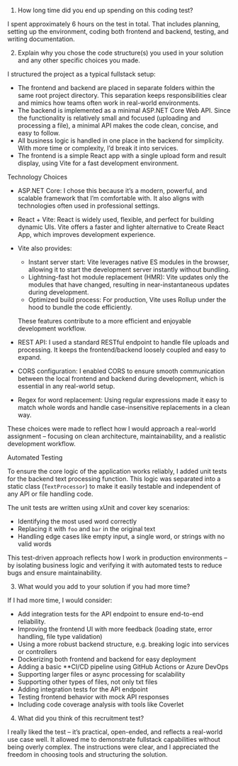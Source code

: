 1. How long time did you end up spending on this coding test?

I spent approximately 6 hours on the test in total. That includes planning, setting up the environment, coding both frontend and backend, testing, and writing documentation.

2. Explain why you chose the code structure(s) you used in your solution and any other specific choices you made.

I structured the project as a typical fullstack setup:

- The frontend and backend are placed in separate folders within the same root project directory. This separation keeps responsibilities clear and mimics how teams often work in real-world environments.
- The backend is implemented as a minimal ASP.NET Core Web API. Since the functionality is relatively small and focused (uploading and processing a file), a minimal API makes the code clean, concise, and easy to follow.
- All business logic is handled in one place in the backend for simplicity. With more time or complexity, I’d break it into services.
- The frontend is a simple React app with a single upload form and result display, using Vite for a fast development environment.

Technology Choices

- ASP.NET Core: 
  I chose this because it’s a modern, powerful, and scalable framework that I’m comfortable with. It also aligns with technologies often used in professional settings.

- React + Vite: 
  React is widely used, flexible, and perfect for building dynamic UIs. Vite offers a faster and lighter alternative to Create React App, which improves development experience.

- Vite also provides:

  - Instant server start: Vite leverages native ES modules in the browser, allowing it to start the development server instantly without bundling.
  - Lightning-fast hot module replacement (HMR): Vite updates only the modules that have changed, resulting in near-instantaneous updates during development.
  - Optimized build process: For production, Vite uses Rollup under the hood to bundle the code efficiently.

  These features contribute to a more efficient and enjoyable development workflow.

- REST API:
  I used a standard RESTful endpoint to handle file uploads and processing. It keeps the frontend/backend loosely coupled and easy to expand.

- CORS configuration:
  I enabled CORS to ensure smooth communication between the local frontend and backend during development, which is essential in any real-world setup.

- Regex for word replacement:
  Using regular expressions made it easy to match whole words and handle case-insensitive replacements in a clean way.

These choices were made to reflect how I would approach a real-world assignment – focusing on clean architecture, maintainability, and a realistic development workflow.

Automated Testing

To ensure the core logic of the application works reliably, I added unit tests for the backend text processing function. This logic was separated into a static class (`TextProcessor`) to make it easily testable and independent of any API or file handling code.

The unit tests are written using xUnit and cover key scenarios:
- Identifying the most used word correctly
- Replacing it with `foo` and `bar` in the original text
- Handling edge cases like empty input, a single word, or strings with no valid words

This test-driven approach reflects how I work in production environments – by isolating business logic and verifying it with automated tests to reduce bugs and ensure maintainability.

3. What would you add to your solution if you had more time?

If I had more time, I would consider:

- Add integration tests for the API endpoint to ensure end-to-end reliability.
- Improving the frontend UI with more feedback (loading state, error handling, file type validation)
- Using a more robust backend structure, e.g. breaking logic into services or controllers
- Dockerizing both frontend and backend for easy deployment
- Adding a basic **CI/CD pipeline using GitHub Actions or Azure DevOps
- Supporting larger files or async processing for scalability
- Supporting other types of files, not only txt files
- Adding integration tests for the API endpoint
- Testing frontend behavior with mock API responses
- Including code coverage analysis with tools like Coverlet

4. What did you think of this recruitment test?

I really liked the test – it’s practical, open-ended, and reflects a real-world use case well. It allowed me to demonstrate fullstack capabilities without being overly complex. The instructions were clear, and I appreciated the freedom in choosing tools and structuring the solution.